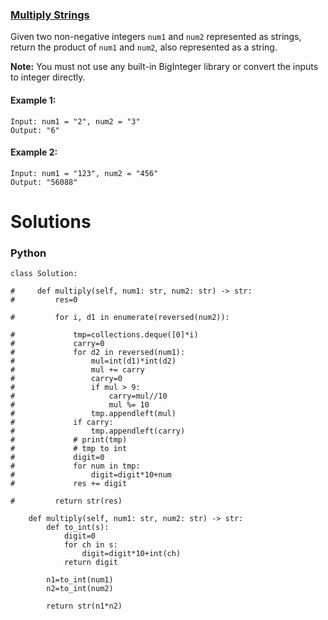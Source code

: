 ### [Multiply Strings](https://leetcode.com/problems/multiply-strings/) <br>

Given two non-negative integers `num1` and `num2` represented as strings, return the product of `num1` and `num2`, also represented as a string.

**Note:** You must not use any built-in BigInteger library or convert the inputs to integer directly.



#### Example 1:

```
Input: num1 = "2", num2 = "3"
Output: "6"

```

#### Example 2:

```
Input: num1 = "123", num2 = "456"
Output: "56088"

```


# Solutions

### Python
```
class Solution:
    
#     def multiply(self, num1: str, num2: str) -> str:
#         res=0
        
#         for i, d1 in enumerate(reversed(num2)):
            
#             tmp=collections.deque([0]*i)
#             carry=0
#             for d2 in reversed(num1):
#                 mul=int(d1)*int(d2)
#                 mul += carry
#                 carry=0
#                 if mul > 9:
#                     carry=mul//10
#                     mul %= 10
#                 tmp.appendleft(mul)
#             if carry:
#                 tmp.appendleft(carry)
#             # print(tmp)
#             # tmp to int
#             digit=0
#             for num in tmp:
#                 digit=digit*10+num
#             res += digit
            
#         return str(res)
  
    def multiply(self, num1: str, num2: str) -> str:
        def to_int(s):
            digit=0
            for ch in s:
                digit=digit*10+int(ch)
            return digit
        
        n1=to_int(num1)
        n2=to_int(num2)
        
        return str(n1*n2)

```
